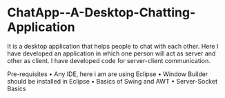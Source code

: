 # ChatApp--A-Desktop-Chatting-Application
It is a desktop application that helps people to chat with each other. Here I have developed an application in which one person will act as server and other as client. I have developed code for server-client communication.

Pre-requisites
• Any IDE, here i am are using Eclipse
• Window Builder should be installed in Eclipse
• Basics of Swing and AWT
• Server-Socket Basics
